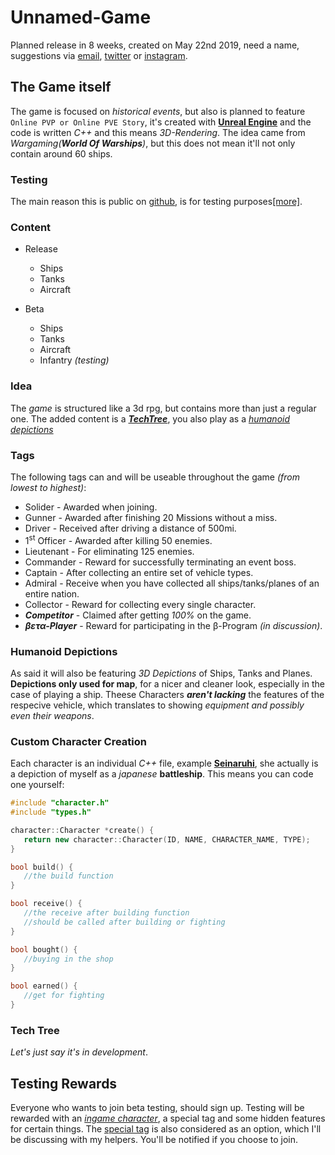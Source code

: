 # Unnamed-Game
Planned release in 8 weeks, created on May 22nd 2019, need a name, suggestions via [email](mailto:moritzwolf10@gmail.com), [twitter](https://twitter.com/Adm1nMiku) or [instagram](https://www.instagram.com/adm1nmiku).

## The Game itself
The game is focused on _historical events_, but also is planned to feature `Online PVP or Online PVE Story`, it's created with __[Unreal Engine](https://www.unrealengine.com/en-US/)__ and the code 
is written _C++_ and this means *3D-Rendering*.
The idea came from _Wargaming(**World Of Warships**)_, but this does not mean it'll not only contain around 60 ships.

### Testing
The main reason this is public on [github](https://github.com/), is for testing purposes[&lsqb;more&rsqb;](https://github.com/MikuAdmin/Unnamed-Game/blob/master/README.md#testing-rewards).

### Content
- Release
    * Ships
    * Tanks
    * Aircraft

- Beta
    * Ships
    * Tanks
    * Aircraft
    * Infantry _(testing)_

### Idea
The _game_ is structured like a 3d rpg, but contains more than just a regular one. The added content is a ***[TechTree](https://github.com/MikuAdmin/Unnamed-Game/blob/master/README.md#tech-tree)***, you also
play as a _[humanoid depictions](https://github.com/MikuAdmin/Unnamed-Game/blob/master/README.md#humanoid-depictions)_

### Tags
The following tags can and will be useable throughout the game _(from lowest to highest)_:
- Solider - Awarded when joining.
- Gunner - Awarded after finishing 20 Missions without a miss.
- Driver - Received after driving a distance of 500mi.
- 1<sup>st</sup> Officer - Awarded after killing 50 enemies.
- Lieutenant - For eliminating 125 enemies.
- Commander - Reward for successfully terminating an event boss.
- Captain - After collecting an entire set of vehicle types.
- Admiral - Receive when you have collected all ships/tanks/planes of an entire nation.
- Collector - Reward for collecting every single character.
- ***Competitor*** - Claimed after getting _100%_ on the game.
- ***&beta;&epsilon;&tau;&alpha;-Player*** - Reward for participating in the &beta;-Program _(in discussion)_.

### Humanoid Depictions
As said it will also be featuring _3D Depictions_ of Ships, Tanks and Planes. **Depictions only used for map**, for a nicer and cleaner 
look, especially in the case of playing a ship. Theese Characters ***aren't lacking*** the features of the respecive vehicle, which translates to showing *equipment and possibly even their weapons*.

### Custom Character Creation
Each character is an individual _C++_ file, example **[Seinaruhi](https://github.com/MikuAdmin/Unnamed-Game/tree/master/src/characters/characters/Seinaruhi.h)**, she actually is a depiction of myself as a _japanese_ **battleship**. This means you can code one yourself:
```c++
#include "character.h"
#include "types.h"

character::Character *create() {
   return new character::Character(ID, NAME, CHARACTER_NAME, TYPE);
}

bool build() {
   //the build function
}

bool receive() {
   //the receive after building function
   //should be called after building or fighting
}

bool bought() {
   //buying in the shop
}

bool earned() {
   //get for fighting
}
```
### Tech Tree
_Let's just say it's in development_.

## Testing Rewards
Everyone who wants to join beta testing, should sign up. Testing will be rewarded with an _[ingame character](https://github.com/MikuAdmin/Unnamed-Game/blob/master/README.md#humanoid-depictions)_, a special tag and some hidden features for certain things. The [special tag](https://github.com/MikuAdmin/Unnamed-Game/blob/master/README.md#tags) is also considered as an option, which I'll be discussing with my helpers. You'll be notified if you choose to join.
